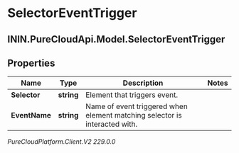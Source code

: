 # SelectorEventTrigger

## ININ.PureCloudApi.Model.SelectorEventTrigger

## Properties

|Name | Type | Description | Notes|
|------------ | ------------- | ------------- | -------------|
| **Selector** | **string** | Element that triggers event. | |
| **EventName** | **string** | Name of event triggered when element matching selector is interacted with. | |



_PureCloudPlatform.Client.V2 229.0.0_
